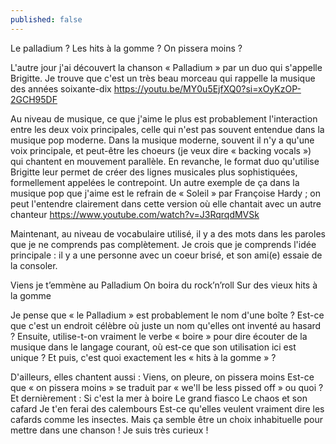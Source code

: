 ```yaml
---
published: false
---
```

Le palladium ? Les hits à la gomme ? On pissera moins ?

L'autre jour j'ai découvert la chanson « Palladium » par un duo qui s'appelle Brigitte. Je trouve que c'est un très beau morceau qui rappelle la musique des années soixante-dix https://youtu.be/MY0u5EjfXQ0?si=xOyKzOP-2GCH95DF

Au niveau de musique, ce que j'aime le plus est probablement l'interaction entre les deux voix principales, celle qui n'est pas souvent entendue dans la musique pop moderne. Dans la musique moderne, souvent il n'y a qu'une voix principale, et peut-être les choeurs (je veux dire « backing vocals ») qui chantent en mouvement parallèle. En revanche, le format duo qu'utilise Brigitte leur permet de créer des lignes musicales plus sophistiquées, formellement appelées le contrepoint. Un autre exemple de ça dans la musique pop que j'aime est le refrain de « Soleil » par Françoise Hardy ; on peut l'entendre clairement dans cette version où elle chantait avec un autre chanteur https://www.youtube.com/watch?v=J3RqrqdMVSk

Maintenant, au niveau de vocabulaire utilisé, il y a des mots dans les paroles que je ne comprends pas complètement. Je crois que je comprends l'idée principale : il y a une personne avec un coeur brisé, et son ami(e) essaie de la consoler.

Viens je t’emmène au Palladium
On boira du rock’n’roll
Sur des vieux hits à la gomme

Je pense que « le Palladium » est probablement le nom d'une boîte ? Est-ce que c'est un endroit célèbre où juste un nom qu'elles ont inventé au hasard ? Ensuite, utilise-t-on vraiment le verbe « boire » pour dire écouter de la musique dans le langage courant, où est-ce que son utilisation ici est unique  ? Et puis, c'est quoi exactement les « hits à la gomme » ?

D'ailleurs, elles chantent aussi :
Viens, on pleure, on pissera moins
Est-ce que « on pissera moins » se traduit par « we'll be less pissed off » ou quoi ? Et dernièrement :
Si c'est la mer à boire
Le grand fiasco
Le chaos et son cafard
Je t'en ferai des calembours
Est-ce qu'elles veulent vraiment dire les cafards comme les insectes. Mais ça semble être un choix inhabituelle pour mettre dans une chanson ! Je suis très curieux !